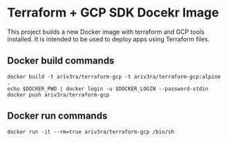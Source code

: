 # Terraform + GCP SDK Docekr Image

This project builds a new Docker image with terraform and GCP tools installed. It is intended to be used to deploy apps using Terraform files.

## Docker build commands

```shell
docker build -t ariv3ra/terraform-gcp -t ariv3ra/terraform-gcp:alpine .
echo $DOCKER_PWD | docker login -u $DOCKER_LOGIN --password-stdin
docker push ariv3ra/terraform-gcp
```

## Docker run commands

```shell
docker run -it --rm=true ariv3ra/terraform-gcp /bin/sh
```
